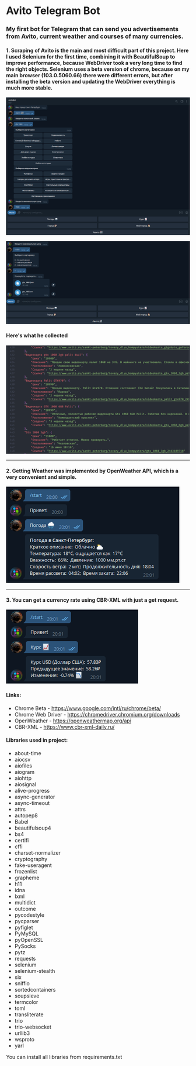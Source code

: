 # Avito Telegram Bot

### My first bot for Telegram that can send you advertisements from Avito, current weather and courses of many currencies.

#### 1. Scraping of Avito is the main and most difficult part of this project. Here I used Selenium for the first time, combining it with BeautifulSoup to improve performance, because WebDriver took a very long time to find the right objects. Selenium uses a beta version of chrome, because on my main browser (103.0.5060.66) there were different errors, but after installing the beta version and updating the WebDriver everything is much more stable.

![avito_1](https://github.com/JustRomacH/python-avito-telegram-bot/raw/master/images/Screenshot_2.png)

![avito_2](https://github.com/JustRomacH/python-avito-telegram-bot/raw/master/images/Screenshot_3.png)

#### Here's what he collected

![avito_3](https://github.com/JustRomacH/python-avito-telegram-bot/raw/master/images/Screenshot_4.png)

---

#### 2. Getting Weather was implemented by OpenWeather API, which is a very convenient and simple.

![weather](https://github.com/JustRomacH/python-avito-telegram-bot/raw/master/images/Screenshot_1.png)

---

#### 3. You can get a currency rate using CBR-XML with just a get request.

![course](https://github.com/JustRomacH/python-avito-telegram-bot/raw/master/images/Screenshot_course.png)

#### Links:

- Chrome Beta - https://www.google.com/intl/ru/chrome/beta/
- Chrome Web Driver - https://chromedriver.chromium.org/downloads
- OpenWeather - https://openweathermap.org/api
- CBR-XML - https://www.cbr-xml-daily.ru/

#### Libraries used in project:

- about-time
- aiocsv
- aiofiles
- aiogram
- aiohttp
- aiosignal
- alive-progress
- async-generator
- async-timeout
- attrs
- autopep8
- Babel
- beautifulsoup4
- bs4
- certifi
- cffi
- charset-normalizer
- cryptography
- fake-useragent
- frozenlist
- grapheme
- h11
- idna
- lxml
- multidict
- outcome
- pycodestyle
- pycparser
- pyfiglet
- PyMySQL
- pyOpenSSL
- PySocks
- pytz
- requests
- selenium
- selenium-stealth
- six
- sniffio
- sortedcontainers
- soupsieve
- termcolor
- toml
- transliterate
- trio
- trio-websocket
- urllib3
- wsproto
- yarl

You can install all libraries from requirements.txt
